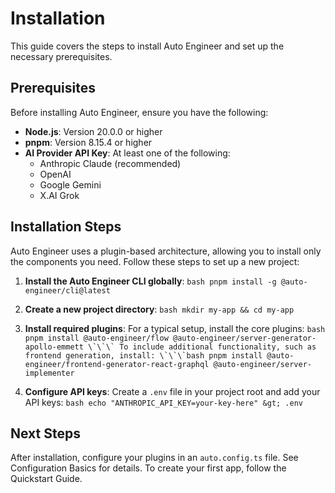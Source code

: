 # Installation

This guide covers the steps to install Auto Engineer and set up the necessary prerequisites.

## Prerequisites

Before installing Auto Engineer, ensure you have the following:

- **Node.js**: Version 20.0.0 or higher
- **pnpm**: Version 8.15.4 or higher
- **AI Provider API Key**: At least one of the following:
  - Anthropic Claude (recommended)
  - OpenAI
  - Google Gemini
  - X.AI Grok

## Installation Steps

Auto Engineer uses a plugin-based architecture, allowing you to install only the components you need. Follow these steps to set up a new project:

1. **Install the Auto Engineer CLI globally**: `bash pnpm install -g @auto-engineer/cli@latest `

2. **Create a new project directory**: `bash mkdir my-app && cd my-app `

3. **Install required plugins**: For a typical setup, install the core plugins: ``bash pnpm install @auto-engineer/flow @auto-engineer/server-generator-apollo-emmett \`\`\` To include additional functionality, such as frontend generation, install: \`\`\`bash pnpm install @auto-engineer/frontend-generator-react-graphql @auto-engineer/server-implementer ``

4. **Configure API keys**: Create a `.env` file in your project root and add your API keys: `bash echo "ANTHROPIC_API_KEY=your-key-here" &gt; .env `

## Next Steps

After installation, configure your plugins in an `auto.config.ts` file. See Configuration Basics for details. To create your first app, follow the Quickstart Guide.
